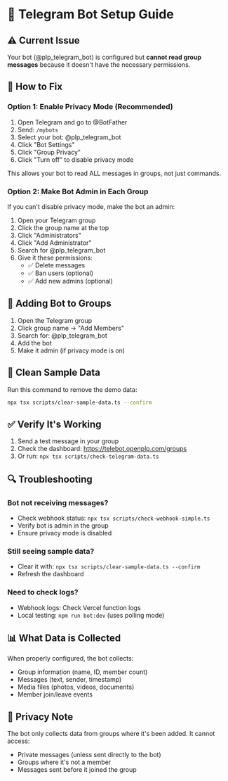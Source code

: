 # 🤖 Telegram Bot Setup Guide

## ⚠️ Current Issue
Your bot (@plp_telegram_bot) is configured but **cannot read group messages** because it doesn't have the necessary permissions.

## 🔧 How to Fix

### Option 1: Enable Privacy Mode (Recommended)
1. Open Telegram and go to @BotFather
2. Send: `/mybots`
3. Select your bot: @plp_telegram_bot
4. Click "Bot Settings"
5. Click "Group Privacy"
6. Click "Turn off" to disable privacy mode

This allows your bot to read ALL messages in groups, not just commands.

### Option 2: Make Bot Admin in Each Group
If you can't disable privacy mode, make the bot an admin:

1. Open your Telegram group
2. Click the group name at the top
3. Click "Administrators"
4. Click "Add Administrator"
5. Search for @plp_telegram_bot
6. Give it these permissions:
   - ✅ Delete messages
   - ✅ Ban users (optional)
   - ✅ Add new admins (optional)

## 📱 Adding Bot to Groups

1. Open the Telegram group
2. Click group name → "Add Members"
3. Search for: @plp_telegram_bot
4. Add the bot
5. Make it admin (if privacy mode is on)

## 🧹 Clean Sample Data

Run this command to remove the demo data:
```bash
npx tsx scripts/clear-sample-data.ts --confirm
```

## ✅ Verify It's Working

1. Send a test message in your group
2. Check the dashboard: https://telebot.openplp.com/groups
3. Or run: `npx tsx scripts/check-telegram-data.ts`

## 🔍 Troubleshooting

### Bot not receiving messages?
- Check webhook status: `npx tsx scripts/check-webhook-simple.ts`
- Verify bot is admin in the group
- Ensure privacy mode is disabled

### Still seeing sample data?
- Clear it with: `npx tsx scripts/clear-sample-data.ts --confirm`
- Refresh the dashboard

### Need to check logs?
- Webhook logs: Check Vercel function logs
- Local testing: `npm run bot:dev` (uses polling mode)

## 📊 What Data is Collected

When properly configured, the bot collects:
- Group information (name, ID, member count)
- Messages (text, sender, timestamp)
- Media files (photos, videos, documents)
- Member join/leave events

## 🔐 Privacy Note

The bot only collects data from groups where it's been added. It cannot access:
- Private messages (unless sent directly to the bot)
- Groups where it's not a member
- Messages sent before it joined the group